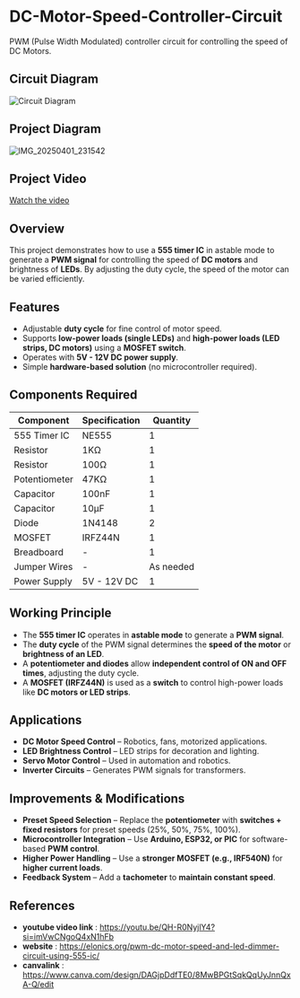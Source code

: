 # DC-Motor-Speed-Controller-Circuit
PWM (Pulse Width Modulated) controller circuit for controlling the speed of DC Motors.

## Circuit Diagram
![Circuit Diagram](https://github.com/user-attachments/assets/821815f2-4c95-43e0-baa3-987364d4d640)

## Project Diagram
![IMG_20250401_231542](https://github.com/user-attachments/assets/535229fe-14f7-470e-8f74-ee4884d40a89)

## Project Video
[Watch the video](https://github.com/user-attachments/assets/8e503e50-6d11-4a88-8994-733d39858c55)

## Overview
This project demonstrates how to use a **555 timer IC** in astable mode to generate a **PWM signal** for controlling the speed of **DC motors** and brightness of **LEDs**. By adjusting the duty cycle, the speed of the motor can be varied efficiently.

## Features
- Adjustable **duty cycle** for fine control of motor speed.
- Supports **low-power loads (single LEDs)** and **high-power loads (LED strips, DC motors)** using a **MOSFET switch**.
- Operates with **5V - 12V DC power supply**.
- Simple **hardware-based solution** (no microcontroller required).

## Components Required
| Component       | Specification   | Quantity |
|----------------|----------------|----------|
| 555 Timer IC   | NE555           | 1        |
| Resistor       | 1KΩ             | 1        |
| Resistor       | 100Ω            | 1        |
| Potentiometer  | 47KΩ            | 1        |
| Capacitor      | 100nF           | 1        |
| Capacitor      | 10µF            | 1        |
| Diode          | 1N4148          | 2        |
| MOSFET         | IRFZ44N         | 1        |
| Breadboard     | -               | 1        |
| Jumper Wires   | -               | As needed |
| Power Supply   | 5V - 12V DC     | 1        |

## Working Principle
- The **555 timer IC** operates in **astable mode** to generate a **PWM signal**.
- The **duty cycle** of the PWM signal determines the **speed of the motor** or **brightness of an LED**.
- A **potentiometer and diodes** allow **independent control of ON and OFF times**, adjusting the duty cycle.
- A **MOSFET (IRFZ44N)** is used as a **switch** to control high-power loads like **DC motors or LED strips**.

## Applications
- **DC Motor Speed Control** – Robotics, fans, motorized applications.
- **LED Brightness Control** – LED strips for decoration and lighting.
- **Servo Motor Control** – Used in automation and robotics.
- **Inverter Circuits** – Generates PWM signals for transformers.

## Improvements & Modifications
- **Preset Speed Selection** – Replace the **potentiometer** with **switches + fixed resistors** for preset speeds (25%, 50%, 75%, 100%).
- **Microcontroller Integration** – Use **Arduino, ESP32, or PIC** for software-based **PWM control**.
- **Higher Power Handling** – Use a **stronger MOSFET (e.g., IRF540N)** for **higher current loads**.
- **Feedback System** – Add a **tachometer** to **maintain constant speed**.

## References
- **youtube video link** : https://youtu.be/QH-R0NyjlY4?si=imVwCNgoQ4xN1hFb  
- **website** : https://elonics.org/pwm-dc-motor-speed-and-led-dimmer-circuit-using-555-ic/  
- **canvalink** : https://www.canva.com/design/DAGjpDdfTE0/8MwBPGtSqkQqUyJnnQxA-Q/edit
